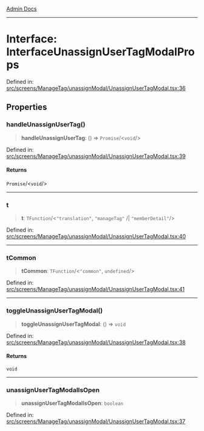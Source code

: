 [Admin Docs](/)

***

# Interface: InterfaceUnassignUserTagModalProps

Defined in: [src/screens/ManageTag/unassignModal/UnassignUserTagModal.tsx:36](https://github.com/PalisadoesFoundation/talawa-admin/blob/main/src/screens/ManageTag/unassignModal/UnassignUserTagModal.tsx#L36)

## Properties

### handleUnassignUserTag()

> **handleUnassignUserTag**: () => `Promise`/<`void`/>

Defined in: [src/screens/ManageTag/unassignModal/UnassignUserTagModal.tsx:39](https://github.com/PalisadoesFoundation/talawa-admin/blob/main/src/screens/ManageTag/unassignModal/UnassignUserTagModal.tsx#L39)

#### Returns

`Promise`/<`void`/>

***

### t

> **t**: `TFunction`/<`"translation"`, `"manageTag"` /| `"memberDetail"`/>

Defined in: [src/screens/ManageTag/unassignModal/UnassignUserTagModal.tsx:40](https://github.com/PalisadoesFoundation/talawa-admin/blob/main/src/screens/ManageTag/unassignModal/UnassignUserTagModal.tsx#L40)

***

### tCommon

> **tCommon**: `TFunction`/<`"common"`, `undefined`/>

Defined in: [src/screens/ManageTag/unassignModal/UnassignUserTagModal.tsx:41](https://github.com/PalisadoesFoundation/talawa-admin/blob/main/src/screens/ManageTag/unassignModal/UnassignUserTagModal.tsx#L41)

***

### toggleUnassignUserTagModal()

> **toggleUnassignUserTagModal**: () => `void`

Defined in: [src/screens/ManageTag/unassignModal/UnassignUserTagModal.tsx:38](https://github.com/PalisadoesFoundation/talawa-admin/blob/main/src/screens/ManageTag/unassignModal/UnassignUserTagModal.tsx#L38)

#### Returns

`void`

***

### unassignUserTagModalIsOpen

> **unassignUserTagModalIsOpen**: `boolean`

Defined in: [src/screens/ManageTag/unassignModal/UnassignUserTagModal.tsx:37](https://github.com/PalisadoesFoundation/talawa-admin/blob/main/src/screens/ManageTag/unassignModal/UnassignUserTagModal.tsx#L37)
